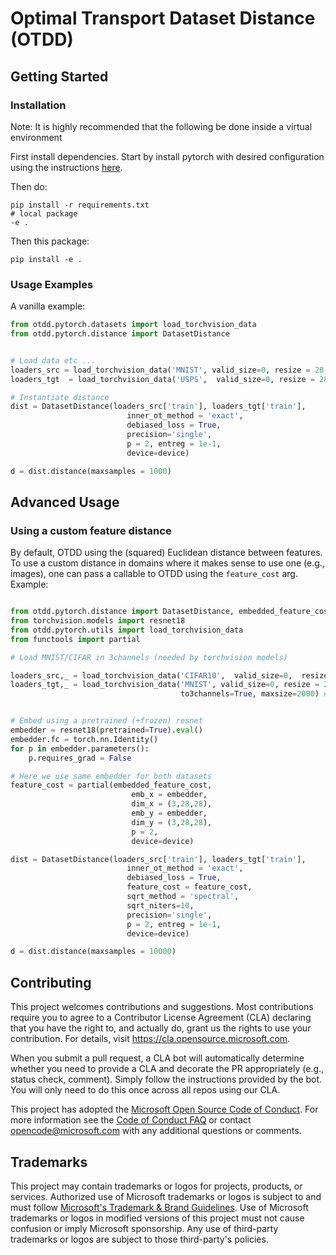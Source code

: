 # Optimal Transport Dataset Distance (OTDD)

## Getting Started

### Installation

Note: It is highly recommended that the following be done inside a virtual environment

First install dependencies. Start by install pytorch with desired configuration using the instructions [here](https://pytorch.org/get-started/locally/).

Then do:
```
pip install -r requirements.txt
# local package
-e .
```
Then this package:
```
pip install -e .
```

### Usage Examples

A vanilla example:

```python
from otdd.pytorch.datasets import load_torchvision_data
from otdd.pytorch.distance import DatasetDistance


# Load data etc ...
loaders_src = load_torchvision_data('MNIST', valid_size=0, resize = 28, maxsize=2000)[0]
loaders_tgt  = load_torchvision_data('USPS',  valid_size=0, resize = 28, maxsize=2000)[0]

# Instantiate distance
dist = DatasetDistance(loaders_src['train'], loaders_tgt['train'],
                          inner_ot_method = 'exact',
                          debiased_loss = True,
                          precision='single',                          
                          p = 2, entreg = 1e-1,
                          device=device)

d = dist.distance(maxsamples = 1000)

```

## Advanced Usage

### Using a custom feature distance

By default, OTDD using the (squared) Euclidean distance between features. To use a custom distance in domains where it makes sense to use one (e.g., images), one can pass a callable to OTDD using the `feature_cost` arg. Example:

```python

from otdd.pytorch.distance import DatasetDistance, embedded_feature_cost
from torchvision.models import resnet18
from otdd.pytorch.utils import load_torchvision_data
from functools import partial

# Load MNIST/CIFAR in 3channels (needed by torchvision models)

loaders_src,_ = load_torchvision_data('CIFAR10',  valid_size=0,  resize = 28, maxsize=2000)
loaders_tgt,_ = load_torchvision_data('MNIST', valid_size=0, resize = 28,
                                      to3channels=True, maxsize=2000) # No splitting at first


# Embed using a pretrained (+frozen) resnet
embedder = resnet18(pretrained=True).eval()
embedder.fc = torch.nn.Identity()
for p in embedder.parameters():
    p.requires_grad = False

# Here we use same embedder for both datasets
feature_cost = partial(embedded_feature_cost,
                           emb_x = embedder,
                           dim_x = (3,28,28),
                           emb_y = embedder,
                           dim_y = (3,28,28),
                           p = 2,
                           device=device)

dist = DatasetDistance(loaders_src['train'], loaders_tgt['train'],
                          inner_ot_method = 'exact',
                          debiased_loss = True,
                          feature_cost = feature_cost,
                          sqrt_method = 'spectral',
                          sqrt_niters=10,
                          precision='single',                          
                          p = 2, entreg = 1e-1,
                          device=device)

d = dist.distance(maxsamples = 10000)

```


## Contributing

This project welcomes contributions and suggestions.  Most contributions require you to agree to a
Contributor License Agreement (CLA) declaring that you have the right to, and actually do, grant us
the rights to use your contribution. For details, visit https://cla.opensource.microsoft.com.

When you submit a pull request, a CLA bot will automatically determine whether you need to provide
a CLA and decorate the PR appropriately (e.g., status check, comment). Simply follow the instructions
provided by the bot. You will only need to do this once across all repos using our CLA.

This project has adopted the [Microsoft Open Source Code of Conduct](https://opensource.microsoft.com/codeofconduct/).
For more information see the [Code of Conduct FAQ](https://opensource.microsoft.com/codeofconduct/faq/) or
contact [opencode@microsoft.com](mailto:opencode@microsoft.com) with any additional questions or comments.

## Trademarks

This project may contain trademarks or logos for projects, products, or services. Authorized use of Microsoft
trademarks or logos is subject to and must follow
[Microsoft's Trademark & Brand Guidelines](https://www.microsoft.com/en-us/legal/intellectualproperty/trademarks/usage/general).
Use of Microsoft trademarks or logos in modified versions of this project must not cause confusion or imply Microsoft sponsorship.
Any use of third-party trademarks or logos are subject to those third-party's policies.
